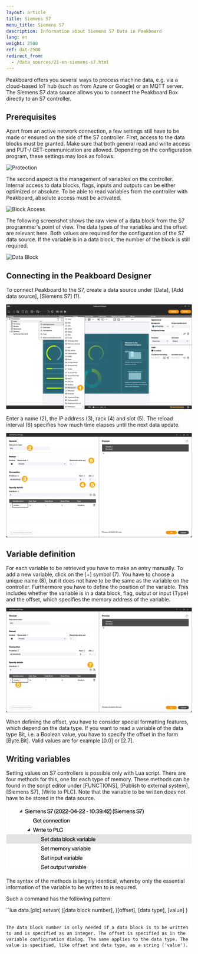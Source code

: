 ```yaml
---
layout: article
title: Siemens S7
menu_title: Siemens S7
description: Information about Siemens S7 Data in Peakboard
lang: en
weight: 2500
ref: dat-2500
redirect_from:
  - /data_sources/21-en-siemens-s7.html
---
```


Peakboard offers you several ways to process machine data, e.g. via a cloud-based IoT hub (such as from Azure or Google) or an MQTT server. The Siemens S7 data source allows you to connect the Peakboard Box directly to an S7 controller.

## Prerequisites

Apart from an active network connection, a few settings still have to be made or ensured on the side of the S7 controller. First, access to the data blocks must be granted. Make sure that both general read and write access and PUT-/ GET-communication are allowed. Depending on the configuration program, these settings may look as follows:

![Protection](/assets/images/data-sources/siemens-s7/datenquelle-s7-00-protection.png)

The second aspect is the management of variables on the controller. Internal access to data blocks, flags, inputs and outputs can be either optimized or absolute. To be able to read variables from the controller with Peakboard, absolute access must be activated.

![Block Access](/assets/images/data-sources/siemens-s7/datenquelle-s7-01-block-access.png)

The following screenshot shows the raw view of a data block from the S7 programmer's point of view. The data types of the variables and the offset are relevant here. Both values are required for the configuration of the S7 data source. If the variable is in a data block, the number of the block is still required.

![Data Block](/assets/images/data-sources/siemens-s7/datenquelle-s7-02-data-block.png)

## Connecting in the Peakboard Designer

To connect Peakboard to the S7, create a data source under [Data], [Add data source], [Siemens S7] (1).

![Add data source](/assets/images/data-sources/siemens-s7/en_s7_add-datasource.png)

Enter a name (2), the IP address (3), rack (4) and slot (5). The reload interval (6) specifies how much time elapses until the next data update.

![Configure data source](/assets/images/data-sources/siemens-s7/en_s7_configure-datasource.png)

## Variable definition

For each variable to be retrieved you have to make an entry manually. To add a new variable, click on the [+] symbol (7). You have to choose a unique name (8), but it does not have to be the same as the variable on the controller. Furthermore you have to define the position of the variable. This includes whether the variable is in a data block, flag, output or input (Type) and the offset, which specifies the memory address of the variable.

![Add variable](/assets/images/data-sources/siemens-s7/en_s7_add-variable.png)

When defining the offset, you have to consider special formatting features, which depend on the data type. If you want to read a variable of the data type Bit, i.e. a Boolean value, you have to specify the offset in the form [Byte.Bit]. Valid values are for example [0.0] or [2.7].

## Writing variables

Setting values on S7 controllers is possible only with Lua script. There are four methods for this, one for each type of memory. These methods can be found in the script editor under [FUNCTIONS], [Publish to external system], [Siemens S7], [Write to PLC].
Note that the variable to be written does not have to be stored in the data source.

![Write variables](/assets/images/data-sources/siemens-s7/en_s7_write-variable.png)

The syntax of the methods is largely identical, whereby only the essential information of the variable to be written to is required.

Such a command has the following pattern:

``lua
data.[plc].setvar( ([data block number], )[offset], [data type], [value] )
```

The data block number is only needed if a data block is to be written to and is specified as an integer. The offset is specified as in the variable configuration dialog. The same applies to the data type. The value is specified, like offset and data type, as a string ('value').
